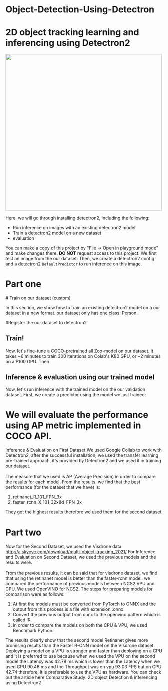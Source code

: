 ﻿# Object-Detection-Using-Detectron
# 2D object tracking learning and inferencing using Detectron2 

<img src="https://dl.fbaipublicfiles.com/detectron2/Detectron2-Logo-Horz.png" width="500">

Here, we will go through installing detectron2, including the following:
* Run inference on images with an existing detectron2 model
* Train a detectron2 model on a new dataset
*  evaluation 

You can make a copy of this project by "File -> Open in playground mode" and make changes there. __DO NOT__ request access to this project.
We first test an image from the our dataset:
Then, we create a detectron2 config and a detectron2 `DefaultPredictor` to run inference on this image.
<h1>Part one</h1>
# Train on our dataset (custom)
  
In this section, we show how to train an existing detectron2 model on a our dataset in a new format.
our dataset only has one class: Person.

#Register the our dataset to detectron2
## Train!
Now, let's fine-tune a COCO-pretrained all Zoo-model on our  dataset. It takes ~6 minutes to train 300 iterations on Colab's K80 GPU, or ~2 minutes on a P100 GPU.
Then
## Inference & evaluation using our trained model
Now, let's run inference with the trained model on the our validation dataset. First, we create a predictor using the model we just trained:
<br/>  
# We will evaluate the performance using AP metric implemented in COCO API.
Inference & Evaluation on First Dataset
We used Google Collab to work with Detectron2, after the successful installation, we used the transfer learning pre-trained approach, it's provided by Detectron2 and we used it in training our dataset.
<br/>  
The measure that we used is AP (Average Precision) in order to compare the results for each model.
From the results, we find that the best performance (for the dataset that we have) is:
1) retinanet_R_101_FPN_3x
2) faster_rcnn_X_101_32x8d_FPN_3x
  
They got the highest results therefore we used them for the second dataset.
<br/>  
<h1>Part two</h1>

Now for the Second Dataset, we used the Visdrone data http://aiskyeye.com/download/multi-object-tracking_2021/
For Inference and Evaluation on Second Dataset, we used the previous models and the results were.
<br/>  
From the previous results, it can be said that for visdrone dataset, we find that using the retinanet model is better than the faster-rcnn model.
we compared the performance of previous models between NCS2 VPU and CPU.
We used OpenVINO for NCS2.
The steps for preparing models for comparison were as follows:
1) At first the models must be converted from PyTorch to ONNX and the output from this process is a file with extension .onnx
2) Convert the previous output from onnx to the openvino pattern which is called IR.
3) in order to compare the models on both the CPU & VPU, we used Benchmark Python. 


The results clearly show that the second model Retinanet gives more promising results than the Faster R-CNN model on the Visdrone dataset.
Deploying a model on a VPU is stronger and faster than deploying on a CPU and it is preferred to use because when we used the VPU on the second model the Latency was 42.78 ms which is lower than the Latency when we used CPU 90.46 ms and the Throughput was on vpu 93.03 FPS but on CPU 42.74 therefore, it is preferable to use the VPU as hardware.
You can check out the article here Comparative Study: 2D object Detection & inferencing using Detectron2

  
  
